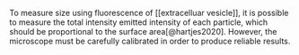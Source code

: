 To measure size using fluorescence of [[extracelluar vesicle]], it is possible to measure the total intensity emitted intensity of each particle, which should be proportional to the surface area[@hartjes2020].  However, the microscope must be carefully calibrated in order to produce reliable results.

